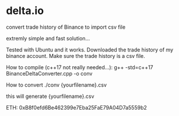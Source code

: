 # delta.io
convert trade history of Binance to import csv file

extremly simple and fast solution...

Tested with Ubuntu and it works. Downloaded the trade history of my binance account.
Make sure the trade history is a csv file.

How to compile (c++17 not really needed...):
g++ -std=c++17 BinanceDeltaConverter.cpp -o conv

How to convert
 ./conv {yourfilename}.csv 
 
 this will generate {yourfilename}.csv
 
 
 ETH: 0xB8f0efd6Be462399e7Eba25FaE79A04D7a5559b2
 
